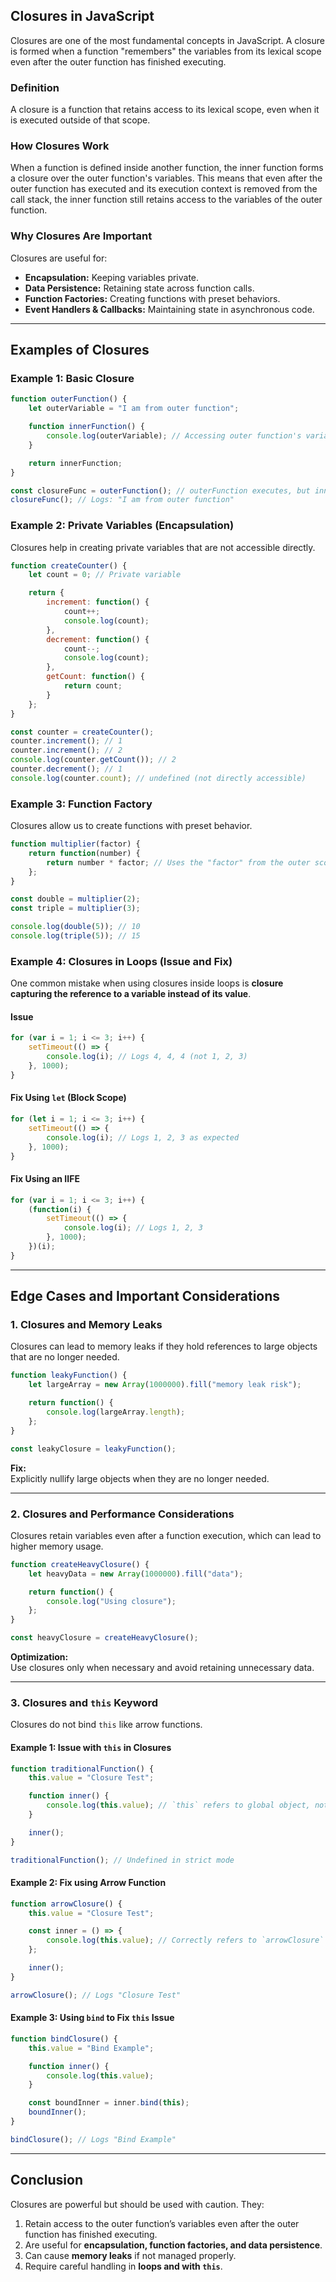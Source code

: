 ## **Closures in JavaScript**  
Closures are one of the most fundamental concepts in JavaScript. A closure is formed when a function "remembers" the variables from its lexical scope even after the outer function has finished executing.

### **Definition**
A closure is a function that retains access to its lexical scope, even when it is executed outside of that scope.

### **How Closures Work**
When a function is defined inside another function, the inner function forms a closure over the outer function's variables. This means that even after the outer function has executed and its execution context is removed from the call stack, the inner function still retains access to the variables of the outer function.

### **Why Closures Are Important**
Closures are useful for:
- **Encapsulation:** Keeping variables private.
- **Data Persistence:** Retaining state across function calls.
- **Function Factories:** Creating functions with preset behaviors.
- **Event Handlers & Callbacks:** Maintaining state in asynchronous code.

---

## **Examples of Closures**

### **Example 1: Basic Closure**
```javascript
function outerFunction() {
    let outerVariable = "I am from outer function";

    function innerFunction() {
        console.log(outerVariable); // Accessing outer function's variable
    }

    return innerFunction;
}

const closureFunc = outerFunction(); // outerFunction executes, but innerFunction is returned
closureFunc(); // Logs: "I am from outer function"
```

### **Example 2: Private Variables (Encapsulation)**
Closures help in creating private variables that are not accessible directly.
```javascript
function createCounter() {
    let count = 0; // Private variable

    return {
        increment: function() {
            count++;
            console.log(count);
        },
        decrement: function() {
            count--;
            console.log(count);
        },
        getCount: function() {
            return count;
        }
    };
}

const counter = createCounter();
counter.increment(); // 1
counter.increment(); // 2
console.log(counter.getCount()); // 2
counter.decrement(); // 1
console.log(counter.count); // undefined (not directly accessible)
```

### **Example 3: Function Factory**
Closures allow us to create functions with preset behavior.
```javascript
function multiplier(factor) {
    return function(number) {
        return number * factor; // Uses the "factor" from the outer scope
    };
}

const double = multiplier(2);
const triple = multiplier(3);

console.log(double(5)); // 10
console.log(triple(5)); // 15
```

### **Example 4: Closures in Loops (Issue and Fix)**
One common mistake when using closures inside loops is **closure capturing the reference to a variable instead of its value**.

#### **Issue**
```javascript
for (var i = 1; i <= 3; i++) {
    setTimeout(() => {
        console.log(i); // Logs 4, 4, 4 (not 1, 2, 3)
    }, 1000);
}
```

#### **Fix Using `let` (Block Scope)**
```javascript
for (let i = 1; i <= 3; i++) {
    setTimeout(() => {
        console.log(i); // Logs 1, 2, 3 as expected
    }, 1000);
}
```

#### **Fix Using an IIFE**
```javascript
for (var i = 1; i <= 3; i++) {
    (function(i) {
        setTimeout(() => {
            console.log(i); // Logs 1, 2, 3
        }, 1000);
    })(i);
}
```

---

## **Edge Cases and Important Considerations**

### **1. Closures and Memory Leaks**
Closures can lead to memory leaks if they hold references to large objects that are no longer needed.
```javascript
function leakyFunction() {
    let largeArray = new Array(1000000).fill("memory leak risk");

    return function() {
        console.log(largeArray.length);
    };
}

const leakyClosure = leakyFunction();
```

**Fix:**  
Explicitly nullify large objects when they are no longer needed.

---

### **2. Closures and Performance Considerations**
Closures retain variables even after a function execution, which can lead to higher memory usage.
```javascript
function createHeavyClosure() {
    let heavyData = new Array(1000000).fill("data");

    return function() {
        console.log("Using closure");
    };
}

const heavyClosure = createHeavyClosure();
```

**Optimization:**  
Use closures only when necessary and avoid retaining unnecessary data.

---

### **3. Closures and `this` Keyword**
Closures do not bind `this` like arrow functions.

#### **Example 1: Issue with `this` in Closures**
```javascript
function traditionalFunction() {
    this.value = "Closure Test";

    function inner() {
        console.log(this.value); // `this` refers to global object, not `traditionalFunction`
    }

    inner();
}

traditionalFunction(); // Undefined in strict mode
```

#### **Example 2: Fix using Arrow Function**
```javascript
function arrowClosure() {
    this.value = "Closure Test";

    const inner = () => {
        console.log(this.value); // Correctly refers to `arrowClosure` context
    };

    inner();
}

arrowClosure(); // Logs "Closure Test"
```

#### **Example 3: Using `bind` to Fix `this` Issue**
```javascript
function bindClosure() {
    this.value = "Bind Example";

    function inner() {
        console.log(this.value);
    }

    const boundInner = inner.bind(this);
    boundInner();
}

bindClosure(); // Logs "Bind Example"
```

---

## **Conclusion**
Closures are powerful but should be used with caution. They:
1. Retain access to the outer function’s variables even after the outer function has finished executing.
2. Are useful for **encapsulation, function factories, and data persistence**.
3. Can cause **memory leaks** if not managed properly.
4. Require careful handling in **loops and with `this`**.




